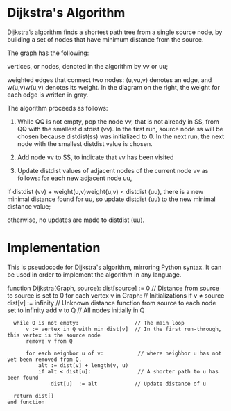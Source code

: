 
# Dijkstra's Algorithm

Dijkstra’s algorithm finds a shortest path tree from a single source node, by building a set of nodes that have minimum distance from the source.

The graph has the following:

vertices, or nodes, denoted in the algorithm by vv or uu; 

weighted edges that connect two nodes: (u,vu,v) denotes an edge, and w(u,v)w(u,v) denotes its weight. In the diagram on the right, the weight for each edge is written in gray.

The algorithm proceeds as follows:

1. While QQ is not empty, pop the node vv, that is not already in SS, from QQ with the smallest distdist (vv). In the first run, source node ss will be chosen because distdist(ss) was initialized to 0. In the next run, the next node with the smallest distdist value is chosen.


2. Add node vv to SS, to indicate that vv has been visited

3. Update distdist values of adjacent nodes of the current node vv as follows: for each new adjacent node uu,

if distdist (vv) + weight(u,v)weight(u,v) < distdist (uu), there is a new minimal distance found for uu, so update distdist (uu) to the new minimal distance value;

otherwise, no updates are made to distdist (uu).

# Implementation

This is pseudocode for Dijkstra's algorithm, mirroring Python syntax. It can be used in order to implement the algorithm in any language.

function Dijkstra(Graph, source):
       dist[source]  := 0                     // Distance from source to source is set to 0
       for each vertex v in Graph:            // Initializations
           if v ≠ source
               dist[v]  := infinity           // Unknown distance function from source to each node set to infinity
           add v to Q                         // All nodes initially in Q

      while Q is not empty:                  // The main loop
          v := vertex in Q with min dist[v]  // In the first run-through, this vertex is the source node
          remove v from Q 

          for each neighbor u of v:           // where neighbor u has not yet been removed from Q.
              alt := dist[v] + length(v, u)
              if alt < dist[u]:               // A shorter path to u has been found
                  dist[u]  := alt            // Update distance of u 

      return dist[]
    end function